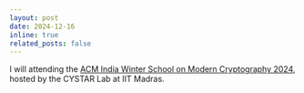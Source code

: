 ```yaml
---
layout: post
date: 2024-12-16
inline: true
related_posts: false
---
```


I will attending the [ACM India Winter School on Modern Cryptography 2024](https://india.acm.org/education/acm-india-winter-schools-2023-24), hosted by the CYSTAR Lab at IIT Madras.